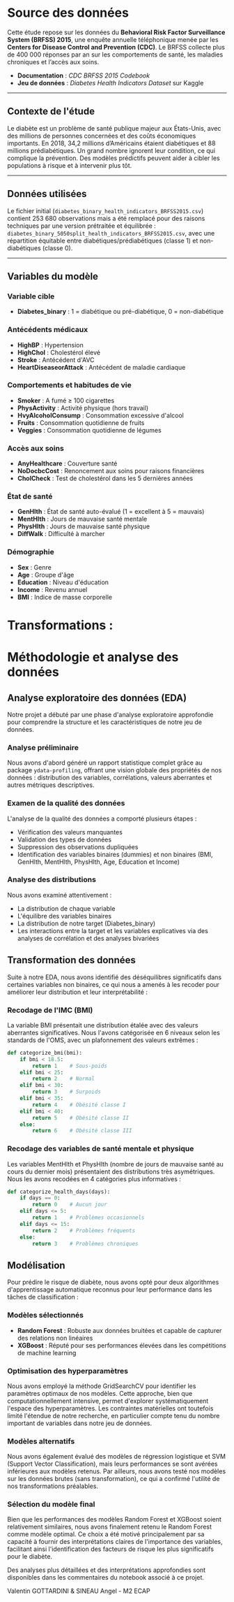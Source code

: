 
# Source des données

Cette étude repose sur les données du **Behavioral Risk Factor Surveillance System (BRFSS) 2015**, une enquête annuelle téléphonique menée par les **Centers for Disease Control and Prevention (CDC)**. Le BRFSS collecte plus de 400 000 réponses par an sur les comportements de santé, les maladies chroniques et l’accès aux soins.

* **Documentation** : *CDC BRFSS 2015 Codebook*
* **Jeu de données** : *Diabetes Health Indicators Dataset* sur Kaggle

---

## Contexte de l'étude

Le diabète est un problème de santé publique majeur aux États-Unis, avec des millions de personnes concernées et des coûts économiques importants. En 2018, 34,2 millions d’Américains étaient diabétiques et 88 millions prédiabétiques. Un grand nombre ignorent leur condition, ce qui complique la prévention. Des modèles prédictifs peuvent aider à cibler les populations à risque et à intervenir plus tôt.

---

## Données utilisées

Le fichier initial (`diabetes_binary_health_indicators_BRFSS2015.csv`) contient 253 680 observations mais a été remplacé pour des raisons techniques par une version prétraitée et équilibrée :
`diabetes_binary_5050split_health_indicators_BRFSS2015.csv`, avec une répartition équitable entre diabétiques/prédiabétiques (classe 1) et non-diabétiques (classe 0).

---

## Variables du modèle

### Variable cible

* **Diabetes\_binary** : 1 = diabétique ou pré-diabétique, 0 = non-diabétique

### Antécédents médicaux

* **HighBP** : Hypertension
* **HighChol** : Cholestérol élevé
* **Stroke** : Antécédent d'AVC
* **HeartDiseaseorAttack** : Antécédent de maladie cardiaque

### Comportements et habitudes de vie

* **Smoker** : A fumé ≥ 100 cigarettes
* **PhysActivity** : Activité physique (hors travail)
* **HvyAlcoholConsump** : Consommation excessive d'alcool
* **Fruits** : Consommation quotidienne de fruits
* **Veggies** : Consommation quotidienne de légumes

### Accès aux soins

* **AnyHealthcare** : Couverture santé
* **NoDocbcCost** : Renoncement aux soins pour raisons financières
* **CholCheck** : Test de cholestérol dans les 5 dernières années

### État de santé

* **GenHlth** : État de santé auto-évalué (1 = excellent à 5 = mauvais)
* **MentHlth** : Jours de mauvaise santé mentale
* **PhysHlth** : Jours de mauvaise santé physique
* **DiffWalk** : Difficulté à marcher

### Démographie

* **Sex** : Genre
* **Age** : Groupe d'âge
* **Education** : Niveau d'éducation
* **Income** : Revenu annuel
* **BMI** : Indice de masse corporelle




# Transformations : 

# Méthodologie et analyse des données

## Analyse exploratoire des données (EDA)

Notre projet a débuté par une phase d'analyse exploratoire approfondie pour comprendre la structure et les caractéristiques de notre jeu de données.

### Analyse préliminaire
Nous avons d'abord généré un rapport statistique complet grâce au package `ydata-profiling`, offrant une vision globale des propriétés de nos données : distribution des variables, corrélations, valeurs aberrantes et autres métriques descriptives.

### Examen de la qualité des données
L'analyse de la qualité des données a comporté plusieurs étapes :
- Vérification des valeurs manquantes
- Validation des types de données
- Suppression des observations dupliquées
- Identification des variables binaires (dummies) et non binaires (BMI, GenHlth, MentHlth, PhysHlth, Age, Education et Income)

### Analyse des distributions
Nous avons examiné attentivement :
- La distribution de chaque variable
- L'équilibre des variables binaires
- La distribution de notre target (Diabetes_binary)
- Les interactions entre la target et les variables explicatives via des analyses de corrélation et des analyses bivariées

## Transformation des données

Suite à notre EDA, nous avons identifié des déséquilibres significatifs dans certaines variables non binaires, ce qui nous a amenés à les recoder pour améliorer leur distribution et leur interprétabilité :

### Recodage de l'IMC (BMI)
La variable BMI présentait une distribution étalée avec des valeurs aberrantes significatives. Nous l'avons catégorisée en 6 niveaux selon les standards de l'OMS, avec un plafonnement des valeurs extrêmes :
```python
def categorize_bmi(bmi):
    if bmi < 18.5:
        return 1    # Sous-poids
    elif bmi < 25:
        return 2    # Normal
    elif bmi < 30:
        return 3    # Surpoids
    elif bmi < 35:
        return 4    # Obésité classe I
    elif bmi < 40:
        return 5    # Obésité classe II
    else:
        return 6    # Obésité classe III
```

### Recodage des variables de santé mentale et physique
Les variables MentHlth et PhysHlth (nombre de jours de mauvaise santé au cours du dernier mois) présentaient des distributions très asymétriques. Nous les avons recodées en 4 catégories plus informatives :
```python
def categorize_health_days(days):
    if days == 0:
        return 0    # Aucun jour
    elif days <= 5:
        return 1    # Problèmes occasionnels
    elif days <= 15:
        return 2    # Problèmes fréquents
    else:
        return 3    # Problèmes chroniques
```

## Modélisation

Pour prédire le risque de diabète, nous avons opté pour deux algorithmes d'apprentissage automatique reconnus pour leur performance dans les tâches de classification :

### Modèles sélectionnés
- **Random Forest** : Robuste aux données bruitées et capable de capturer des relations non linéaires
- **XGBoost** : Réputé pour ses performances élevées dans les compétitions de machine learning

### Optimisation des hyperparamètres
Nous avons employé la méthode GridSearchCV pour identifier les paramètres optimaux de nos modèles. Cette approche, bien que computationnellement intensive, permet d'explorer systématiquement l'espace des hyperparamètres. Les contraintes matérielles ont toutefois limité l'étendue de notre recherche, en particulier compte tenu du nombre important de variables dans notre jeu de données.

### Modèles alternatifs
Nous avons également évalué des modèles de régression logistique et SVM (Support Vector Classification), mais leurs performances se sont avérées inférieures aux modèles retenus. Par ailleurs, nous avons testé nos modèles sur les données brutes (sans transformation), ce qui a confirmé l'utilité de nos transformations préalables.

### Sélection du modèle final
Bien que les performances des modèles Random Forest et XGBoost soient relativement similaires, nous avons finalement retenu le Random Forest comme modèle optimal. Ce choix a été motivé principalement par sa capacité à fournir des interprétations claires de l'importance des variables, facilitant ainsi l'identification des facteurs de risque les plus significatifs pour le diabète.

Des analyses plus détaillées et des interprétations approfondies sont disponibles dans les commentaires du notebook associé à ce projet.

Valentin GOTTARDINI & SINEAU Angel - M2 ECAP
